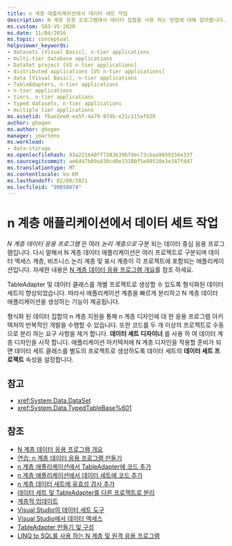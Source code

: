 ```yaml
---
title: n 계층 애플리케이션에서 데이터 세트 작업
description: N 계층 응용 프로그램에서 데이터 집합을 사용 하는 방법에 대해 알아봅니다. N 계층 데이터 응용 프로그램은 여러 논리 계층 (또는 계층)으로 구분 되는 데이터 중심 응용 프로그램입니다.
ms.custom: SEO-VS-2020
ms.date: 11/04/2016
ms.topic: conceptual
helpviewer_keywords:
- datasets [Visual Basic], n-tier applications
- multi-tier database applications
- DataSet project [VS n-tier applications]
- distributed applications [VS n-tier applications]
- data [Visual Basic], n-tier applications
- TableAdapters, n-tier applications
- n-tier applications
- tiers, n-tier applications
- typed datasets, n-tier applications
- multiple tier applications
ms.assetid: f6ae2ee0-ea5f-4a79-8f4b-e21c115afb20
author: ghogen
ms.author: ghogen
manager: jmartens
ms.workload:
- data-storage
ms.openlocfilehash: 93a221640ff7383b39bfdec73cbaa9659156e33f
ms.sourcegitcommit: ae6d47b09a439cd0e13180f5e89510e3e347fd47
ms.translationtype: MT
ms.contentlocale: ko-KR
ms.lasthandoff: 02/08/2021
ms.locfileid: "99858074"
---
```

# <a name="work-with-datasets-in-n-tier-applications"></a>n 계층 애플리케이션에서 데이터 세트 작업

*N 계층 데이터 응용 프로그램* 은 여러 *논리 계층으로* 구분 되는 데이터 중심 응용 프로그램입니다. 다시 말해서 N 계층 데이터 애플리케이션은 여러 프로젝트로 구분되며 데이터 액세스 계층, 비즈니스 논리 계층 및 표시 계층이 각 프로젝트에 포함되는 애플리케이션입니다. 자세한 내용은 [N 계층 데이터 응용 프로그램 개요](../data-tools/n-tier-data-applications-overview.md)를 참조 하세요.

TableAdapter 및 데이터 클래스를 개별 프로젝트로 생성할 수 있도록 형식화된 데이터 세트이 향상되었습니다. 따라서 애플리케이션 계층을 빠르게 분리하고 N 계층 데이터 애플리케이션을 생성하는 기능이 제공됩니다.

형식화 된 데이터 집합의 n 계층 지원을 통해 n 계층 디자인에 대 한 응용 프로그램 아키텍처의 반복적인 개발을 수행할 수 있습니다. 또한 코드를 두 개 이상의 프로젝트로 수동으로 분리 하는 요구 사항을 제거 합니다. **데이터 세트 디자이너** 를 사용 하 여 데이터 계층 디자인을 시작 합니다. 애플리케이션 아키텍처에 N 계층 디자인을 적용할 준비가 되면 데이터 세트 클래스를 별도의 프로젝트로 생성하도록 데이터 세트의 **데이터 세트 프로젝트** 속성을 설정합니다.

## <a name="reference"></a>참고

- <xref:System.Data.DataSet>
- <xref:System.Data.TypedTableBase%601>

## <a name="see-also"></a>참조

- [N 계층 데이터 응용 프로그램 개요](../data-tools/n-tier-data-applications-overview.md)
- [연습: n 계층 데이터 응용 프로그램 만들기](../data-tools/walkthrough-creating-an-n-tier-data-application.md)
- [n 계층 애플리케이션에서 TableAdapter에 코드 추가](../data-tools/add-code-to-tableadapters-in-n-tier-applications.md)
- [n 계층 애플리케이션에서 데이터 세트에 코드 추가](../data-tools/add-code-to-datasets-in-n-tier-applications.md)
- [n 계층 데이터 세트에 유효성 검사 추가](../data-tools/add-validation-to-an-n-tier-dataset.md)
- [데이터 세트 및 TableAdapter를 다른 프로젝트로 분리](../data-tools/separate-datasets-and-tableadapters-into-different-projects.md)
- [계층적 업데이트](../data-tools/hierarchical-update.md)
- [Visual Studio의 데이터 세트 도구](../data-tools/dataset-tools-in-visual-studio.md)
- [Visual Studio에서 데이터 액세스](../data-tools/accessing-data-in-visual-studio.md)
- [TableAdapter 만들기 및 구성](../data-tools/create-and-configure-tableadapters.md)
- [LINQ to SQL를 사용 하는 N 계층 및 원격 응용 프로그램](/dotnet/framework/data/adonet/sql/linq/n-tier-and-remote-applications-with-linq-to-sql)
